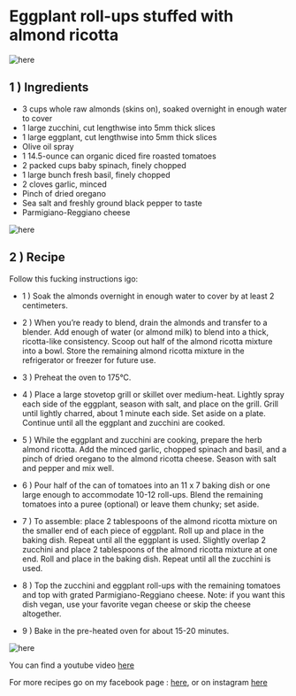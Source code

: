
# Eggplant roll-ups stuffed with almond ricotta

![here](egplant.gif)

## 1 ) Ingredients

- 3 cups whole raw almonds (skins on), soaked overnight in enough water to cover
- 1 large zucchini, cut lengthwise into 5mm thick slices
- 1 large eggplant, cut lengthwise into 5mm thick slices
- Olive oil spray
- 1 14.5-ounce can organic diced fire roasted tomatoes
- 2 packed cups baby spinach, finely chopped
- 1 large bunch fresh basil, finely chopped
- 2 cloves garlic, minced
- Pinch of dried oregano
- Sea salt and freshly ground black pepper to taste
- Parmigiano-Reggiano cheese

![here](http://cf.foodista.com/content/fp/qtx45fxeu7qsj8ci.jpg)

## 2 ) Recipe

Follow this fucking instructions igo:

- 1 ) Soak the almonds overnight in enough water to cover by at least 2 centimeters. 

- 2 ) When you’re ready to blend, drain the almonds and transfer to a blender. Add enough of water (or almond milk) to blend into a thick, ricotta-like consistency. Scoop out half of the almond ricotta mixture into a bowl. Store the remaining almond ricotta mixture in the refrigerator or freezer for future use.

- 3 ) Preheat the oven to 175°C. 

- 4 ) Place a large stovetop grill or skillet over medium-heat. Lightly spray each side of the eggplant, season with salt, and place on the grill. Grill until lightly charred, about 1 minute each side. Set aside on a plate. Continue until all the eggplant and zucchini are cooked.

- 5 ) While the eggplant and zucchini are cooking, prepare the herb almond ricotta. Add the minced garlic, chopped spinach and basil, and a pinch of dried oregano to the almond ricotta cheese. Season with salt and pepper and mix well.

- 6 ) Pour half of the can of tomatoes into an 11 x 7 baking dish or one large enough to accommodate 10-12 roll-ups. Blend the remaining tomatoes into a puree (optional) or leave them chunky; set aside.


- 7 ) To assemble: place 2 tablespoons of the almond ricotta mixture on the smaller end of each piece of eggplant. Roll up and place in the baking dish. Repeat until all the eggplant is used. Slightly overlap 2 zucchini and place 2 tablespoons of the almond ricotta mixture at one end. Roll and place in the baking dish. Repeat until all the zucchini is used.

- 8 ) Top the zucchini and eggplant roll-ups with the remaining tomatoes and top with grated Parmigiano-Reggiano cheese. Note: if you want this dish vegan, use your favorite vegan cheese or skip the cheese altogether.

- 9 ) Bake in the pre-heated oven for about 15-20 minutes.

![here](http://cf.foodista.com/content/fp/5mx5woijylrvnvie.jpg)

You can find a youtube video [here](https://www.youtube.com/watch?v=aLpru3FYupc)



For more recipes go on my facebook page : [here](https://www.facebook.com/michel.dabrov), or on instagram [here](https://www.instagram.com/dabrovmichel/)

